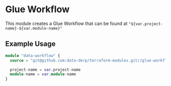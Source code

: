 # Glue Workflow
This module creates a Glue Workflow that can be found at `"${var.project-name}-${var.module-name}"`

## Example Usage
```terraform
module "data-workflow" {
  source = "git@github.com:data-derp/terraform-modules.git//glue-workflow"

  project-name = var.project-name
  module-name = var.module-name
}
```